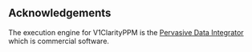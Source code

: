 ## Acknowledgements ##

The execution engine for V1ClarityPPM is the 
[Pervasive Data Integrator](http://integration.pervasive.com/Products/Pervasive-Data-Integrator.aspx) 
which is commercial software.
